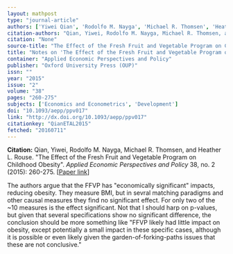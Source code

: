 ```yaml
---
layout: mathpost
type: "journal-article"
authors: ['Yiwei Qian', 'Rodolfo M. Nayga', 'Michael R. Thomsen', 'Heather L. Rouse']
citation-authors: "Qian, Yiwei, Rodolfo M. Nayga, Michael R. Thomsen, and Heather L. Rouse."
citation: "None"
source-title: "The Effect of the Fresh Fruit and Vegetable Program on Childhood Obesity"
title: "Notes on 'The Effect of the Fresh Fruit and Vegetable Program on Childhood Obesity', by Yiwei Qian, Rodolfo M. Nayga, Michael R. Thomsen, and Heather L. Rouse"
container: "Applied Economic Perspectives and Policy"
publisher: "Oxford University Press (OUP)"
issn: ""
year: "2015"
issue: "2"
volume: "38"
pages: "260-275"
subjects: ['Economics and Econometrics', 'Development']
doi: "10.1093/aepp/ppv017"
link: "http://dx.doi.org/10.1093/aepp/ppv017"
citationkey: "QianETAL2015"
fetched: "20160711"
---
```


**Citation:** Qian, Yiwei, Rodolfo M. Nayga, Michael R. Thomsen, and Heather L. Rouse. "The Effect of the Fresh Fruit and Vegetable Program on Childhood Obesity". *Applied Economic Perspectives and Policy* 38, no. 2 (2015): 260-275. [[Paper link](http://dx.doi.org/10.1093/aepp/ppv017)]

The authors argue that the FFVP has "economically significant" impacts, reducing obesity. They measure BMI, but in sevral matching paradigms and other causal measures they find no significant effect. For only two of the ~10 measures is the effect significant. Not that I should harp on p-values, but given that several specifications show no significant difference, the conclusion should be more something like "FFVP likely had little impact on obesity, except potentially a small impact in these specific cases, although it is possible or even likely given the garden-of-forking-paths issues that these are not conclusive."



